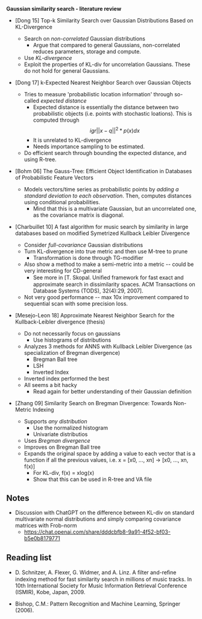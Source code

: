 **Gaussian similarity search - literature review**

- [Dong 15] Top-k Similarity Search over Gaussian Distributions Based on KL-Divergence
	- Search on *non-correlated* Gaussian distributions
		- Argue that compared to general Gaussians, non-correlated reduces parameters, storage and compute.
	- Use *KL-divergence*
	- Exploit the properties of  KL-div for uncorrelation Gaussians. These do not hold for general Gaussians.

- [Dong 17] k-Expected Nearest Neighbor Search over Gaussian Objects
	- Tries to measure 'probabilistic location information' through so-called *expected distance*
		- Expected distance is essentially the distance between two probabilistic objects (i.e. points with stochastic loations).
		This is computed through $$igr ||x - q||^2 * p(x) dx$$
		- It is unrelated to KL-divergence
		- Needs importance sampling to be estimated.
	- Do efficient search through bounding the expected distance, and using R-tree.

- [Bohm 06] The Gauss-Tree: Efficient Object Identification in Databases of Probabilistic Feature Vectors
	- Models vectors/time series as probabilistic points by *adding a standard deviation to each observation*. Then, computes distances using conditional probabilities.
		- Mind that this is a multivariate Gaussian, but an uncorrelated one, as the covariance matrix is diagonal.

- [Charbuillet 10] A fast algorithm for music search by similarity in large databases based on modified Symetrized Kullback Leibler Divergence
	- Consider *full-covariance* Gaussian distributions
	- Turn KL-divergence into true metric and then use M-tree to prune
		- Transformation is done through TG-modifier
	- Also show a method to make a semi-metric into a metric -- could be very interesting for CD-general 
		- See more in [T. Skopal. Uniﬁed framework for fast exact and approximate search in dissimilarity spaces. ACM Transactions on Database Systems (TODS), 32(4):29, 2007].
	- Not very good performance -- max 10x improvement compared to sequential scan with some precision loss.

- [Mesejo-Leon 18] Approximate Nearest Neighbor Search for the Kullback-Leibler divergence (thesis)
	- Do not necessarily focus on gaussians
		- Use histograms of distributions
	- Analyzes 3 methods for ANNS with Kullback Leibler Divergence (as specialization of Bregman divergence)
		- Bregman Ball tree
		- LSH
		- Inverted Index
	- Inverted index performed the best
	- All seems a bit hacky
		- Read again for better understanding of their Gaussian definition

- [Zhang 09] Similarity Search on Bregman Divergence: Towards Non-Metric Indexing
	- Supports *any distribution*
		- Use the normalized histogram
		- Univariate distributios
	- Uses *Bregman divergence*
	- Improves on Bregman Ball tree
	- Expands the original space by adding a value to each vector that is a function if all the previous values, i.e. x = [x0, ..., xn] -> [x0, ..., xn, f(x)]
		- For KL-div, f(x) = xlog(x)
		- Show that this can be used in R-tree and VA file

## Notes
- Discussion with ChatGPT on the difference between KL-div on standard multivariate normal distributions and simply comparing covariance matrices with Frob-norm
	- https://chat.openai.com/share/dddcbfb8-9a91-4f52-bf03-b5e0b8179771

## Reading list

- D. Schnitzer, A. Flexer, G. Widmer, and A. Linz. A ﬁlter and-reﬁne indexing method for fast similarity search in millions of music tracks. In 10th International Society for Music Information Retrieval Conference (ISMIR), Kobe, Japan, 2009.

- Bishop, C.M.: Pattern Recognition and Machine Learning, Springer (2006).